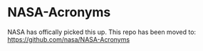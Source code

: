# NASA-Acronyms

NASA has offically picked this up.  This repo has been moved to: https://github.com/nasa/NASA-Acronyms
